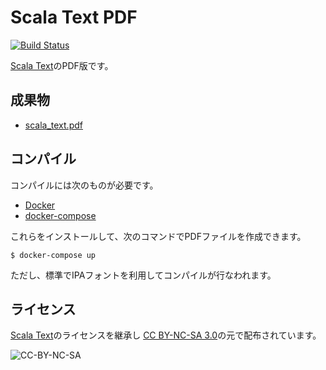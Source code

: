 Scala Text PDF
========================

[![Build Status](https://travis-ci.org/scalajp/scala_text_pdf.svg?branch=master)](https://travis-ci.org/scalajp/scala_text_pdf)

[Scala Text](https://github.com/scalajp/scala_text)のPDF版です。

## 成果物

- [scala_text.pdf](https://scalajp.github.io/scala_text_pdf/scala_text.pdf)

## コンパイル

コンパイルには次のものが必要です。

- [Docker](https://www.docker.com/)
- [docker-compose](https://docs.docker.com/compose/)

これらをインストールして、次のコマンドでPDFファイルを作成できます。

```
$ docker-compose up
```

ただし、標準でIPAフォントを利用してコンパイルが行なわれます。

## ライセンス

[Scala Text](https://github.com/scalajp/scala_text)のライセンスを継承し
[CC BY-NC-SA 3.0](https://creativecommons.org/licenses/by-nc-sa/3.0/deed.ja)の元で配布されています。

![CC-BY-NC-SA](https://licensebuttons.net/l/by-nc-sa/3.0/88x31.png)

